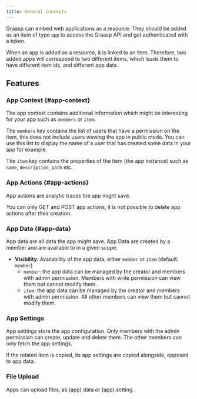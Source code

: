 ```yaml
---
title: General concepts
---
```



Graasp can embed web applications as a resource. They should be added as an item of type `app` to access the Graasp API and get authenticated with a token.

When an app is added as a resource, it is linked to an item. Therefore, two added apps will correspond to two different items, which leads them to have different item ids, and different app data.

## Features

### App Context {#app-context}

The app context contains additional information which might be interesting for your app such as `members` or `item`.

The `members` key contains the list of users that have a permission on the item, this does not include users viewing the app in public mode. You can use this list to display the name of a user that has created some data in your app for example.

The `item` key contains the properties of the item (the app instance) such as `name`, `description`, `path` etc.

### App Actions {#app-actions}

App actions are analytic traces the app might save.

You can only GET and POST app actions, it is not possible to delete app actions after their creation.

### App Data {#app-data}

App data are all data the app might save. App Data are created by a member and are available to in a given scope.

- **Visibility**: Availability of the app data, either `member` or `item` (default: `member`)
  - `member`: the app data can be managed by the creator and members with admin permission. Members with write permission can view them but cannot modify them.
  - `item`: the app data can be managed by the creator and members with admin permission. All other members can view them but cannot modify them.

### App Settings

App settings store the app configuration. Only members with the admin permission can create, update and delete them. The other members can only fetch the app settings.

If the related item is copied, its app settings are copied alongside, opposed to app data.

### File Upload

Apps can upload files, as (app) data or (app) setting.
